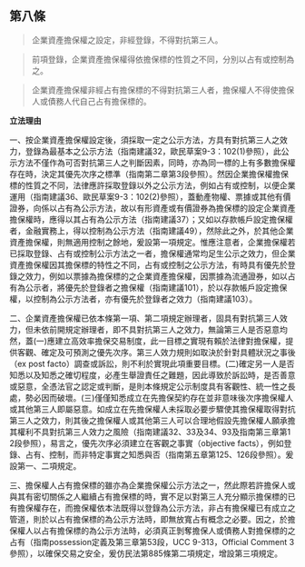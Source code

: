 ## 第八條　

> 企業資產擔保權之設定，非經登錄，不得對抗第三人。
    
> 前項登錄，企業資產擔保權得依擔保標的性質之不同，分別以占有或控制為之。 

> 企業資產擔保權非經占有擔保標的不得對抗第三人者，擔保權人不得使擔保人或債務人代自己占有擔保標的。   

**立法理由**

一、按企業資產擔保權設定後，須採取一定之公示方法，方具有對抗第三人之效力，登錄為最基本之公示方法（指南建議32，歐民草案9-3：102(1)參照），此公示方法不僅作為可否對抗第三人之判斷因素，同時，亦為同一標的上有多數擔保權存在時，決定其優先次序之標準（指南第二章第3段參照）。然因企業擔保權擔保標的性質之不同，法律應許採取登錄以外之公示方法，例如占有或控制，以便企業運用（指南建議36、歐民草案9-3：102(2)參照），蓋動產物權、票據或其他有價證券，向係以占有為公示方法，故以有形資產或有價證券為擔保標的設定企業資產擔保權時，應得以其占有為公示方法（指南建議37）；又如以存款帳戶設定擔保權者，金融實務上，得以控制為公示方法（指南建議49），然除此之外，於其他企業資產擔保權，則無適用控制之餘地，爰設第一項規定。惟應注意者，企業擔保權若已採取登錄、占有或控制公示方法之一者，擔保權通常均足生公示之效力，但企業資產擔保權因其擔保標的特性之不同，占有或控制之公示方法，有時具有優先於登錄之效力，例如以票據為擔保標的之企業資產擔保權，因票據為流通證券，如以占有為公示者，將優先於登錄者之擔保權（指南建議101），於以存款帳戶設定擔保權，以控制為公示方法者，亦有優先於登錄者之效力（指南建議103）。 

二、企業資產擔保權已依本條第一項、第二項規定辦理者，固具有對抗第三人效力，但未依前開規定辦理者，即不具對抗第三人之效力，無論第三人是否惡意均然，蓋(一)應建立高效率擔保交易制度，此一目標之實現有賴於法律對擔保權，提供客觀、確定及可預測之優先次序。第三人效力規則如取決於針對具體狀況之事後（ex post facto）調查或訴訟，則不利於實現此項重要目標。(二)確定另一人是否知悉以及知悉之確切程度，必產生舉證責任之難題，因此導致於訴訟時，是否善意或惡意，全憑法官之認定或判斷，是則本條規定公示制度具有客觀性、統一性之長處，勢必因而破壞。(三)僅僅知悉成立在先擔保契約存在並非意味後次序擔保權人或其他第三人即屬惡意。如成立在先擔保權人未採取必要步驟使其擔保權取得對抗第三人之效力，則其後之擔保權人或其他第三人可以合理地假設先擔保權人願承擔其權利不具對抗第三人效力之風險（指南建議32、33及34、93及指南第三章第1 2段參照），易言之，優先次序必須建立在客觀之事實（objective facts），例如登錄、占有、控制，而非特定事實之知悉與否（指南第五章第125、126段參照）。爰設第一、二項規定。

三、擔保權人占有擔保標的雖亦為企業擔保權公示方法之一，然此際若許擔保人或與其有密切關係之人繼續占有擔保標的時，實不足以對第三人充分顯示擔保標的已有擔保權存在，而擔保權依本法既得以登錄為公示方法，非占有擔保權已有成立之管道，則於以占有擔保標的為公示方法時，即無放寬占有概念之必要。因之，於擔保權人以占有擔保標的為公示方法時，必須真正剝奪擔保人或債務人對擔保標的之占有（指南possession定義及第三章第53段，UCC 9-313，Official Comment 3參照），以確保交易之安全，爰仿民法第885條第二項規定，增設第三項規定。
